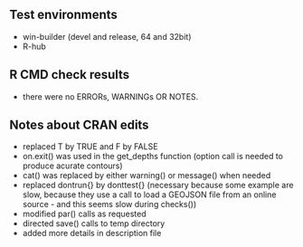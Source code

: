 ## Test environments

* win-builder (devel and release, 64 and 32bit)
* R-hub

## R CMD check results

* there were no ERRORs, WARNINGs OR NOTES. 

## Notes about CRAN edits

* replaced T by TRUE and F by FALSE
* on.exit() was used in the get_depths function (option call is needed to produce acurate contours)
* cat() was replaced by either warning() or message() when needed
* replaced dontrun{} by donttest{} (necessary because some example are slow, because they use a call to load a GEOJSON file from an online source - and this seems slow during checks())
* modified par() calls as requested
* directed save() calls to temp directory
* added more details in description file

